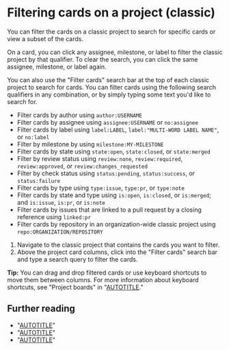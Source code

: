 # Filtering cards on a project (classic)

You can filter the cards on a classic project to search for specific cards or view a subset of the cards.

On a card, you can click any assignee, milestone, or label to filter the classic project by that qualifier. To clear the search, you can click the same assignee, milestone, or label again.

You can also use the "Filter cards" search bar at the top of each classic project to search for cards. You can filter cards using the following search qualifiers in any combination, or by simply typing some text you'd like to search for.

- Filter cards by author using `author:USERNAME`
- Filter cards by assignee using `assignee:USERNAME` or `no:assignee`
- Filter cards by label using `label:LABEL`, `label:"MULTI-WORD LABEL NAME"`, or `no:label`
- Filter by milestone by using `milestone:MY-MILESTONE`
- Filter cards by state using `state:open`, `state:closed`, or `state:merged`
- Filter by review status using `review:none`, `review:required`, `review:approved`, or `review:changes_requested`
- Filter by check status using `status:pending`, `status:success`, or `status:failure`
- Filter cards by type using `type:issue`, `type:pr`, or `type:note`
- Filter cards by state and type using `is:open`, `is:closed`, or `is:merged`; and `is:issue`, `is:pr`, or `is:note`
- Filter cards by issues that are linked to a pull request by a closing reference using `linked:pr`
- Filter cards by repository in an organization-wide classic project using `repo:ORGANIZATION/REPOSITORY`

1. Navigate to the classic project that contains the cards you want to filter.
1. Above the project card columns, click into the "Filter cards" search bar and type a search query to filter the cards.

<div class="ghd-spotlight ghd-spotlight-tip border rounded-1 my-3 p-3 f5 color-border-accent-emphasis color-bg-accent">

**Tip:** You can drag and drop filtered cards or use keyboard shortcuts to move them between columns. For more information about keyboard shortcuts, see "Project boards" in "[AUTOTITLE](/get-started/using-github/keyboard-shortcuts#project-boards)."

</div>

## Further reading

- "[AUTOTITLE](/issues/organizing-your-work-with-project-boards/managing-project-boards/about-project-boards)"
- "[AUTOTITLE](/issues/organizing-your-work-with-project-boards/tracking-work-with-project-boards/adding-issues-and-pull-requests-to-a-project-board)"
- "[AUTOTITLE](/issues/organizing-your-work-with-project-boards/tracking-work-with-project-boards/adding-notes-to-a-project-board)"
